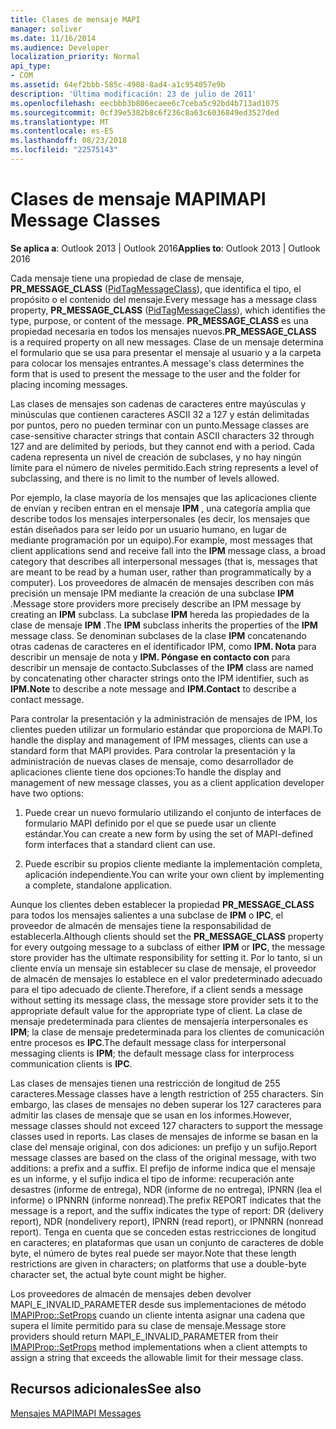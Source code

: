 ```yaml
---
title: Clases de mensaje MAPI
manager: soliver
ms.date: 11/16/2014
ms.audience: Developer
localization_priority: Normal
api_type:
- COM
ms.assetid: 64ef2bbb-585c-4908-8ad4-a1c954057e9b
description: 'Última modificación: 23 de julio de 2011'
ms.openlocfilehash: eecbbb3b806ecaee6c7ceba5c92bd4b713ad1075
ms.sourcegitcommit: 0cf39e5382b8c6f236c8a63c6036849ed3527ded
ms.translationtype: MT
ms.contentlocale: es-ES
ms.lasthandoff: 08/23/2018
ms.locfileid: "22575143"
---
```

# <a name="mapi-message-classes"></a><span data-ttu-id="e5b84-103">Clases de mensaje MAPI</span><span class="sxs-lookup"><span data-stu-id="e5b84-103">MAPI Message Classes</span></span>

  
  
<span data-ttu-id="e5b84-104">**Se aplica a**: Outlook 2013 | Outlook 2016</span><span class="sxs-lookup"><span data-stu-id="e5b84-104">**Applies to**: Outlook 2013 | Outlook 2016</span></span> 
  
<span data-ttu-id="e5b84-105">Cada mensaje tiene una propiedad de clase de mensaje, **PR_MESSAGE_CLASS** ([PidTagMessageClass](pidtagmessageclass-canonical-property.md)), que identifica el tipo, el propósito o el contenido del mensaje.</span><span class="sxs-lookup"><span data-stu-id="e5b84-105">Every message has a message class property, **PR_MESSAGE_CLASS** ([PidTagMessageClass](pidtagmessageclass-canonical-property.md)), which identifies the type, purpose, or content of the message.</span></span> <span data-ttu-id="e5b84-106">**PR_MESSAGE_CLASS** es una propiedad necesaria en todos los mensajes nuevos.</span><span class="sxs-lookup"><span data-stu-id="e5b84-106">**PR_MESSAGE_CLASS** is a required property on all new messages.</span></span> <span data-ttu-id="e5b84-107">Clase de un mensaje determina el formulario que se usa para presentar el mensaje al usuario y a la carpeta para colocar los mensajes entrantes.</span><span class="sxs-lookup"><span data-stu-id="e5b84-107">A message's class determines the form that is used to present the message to the user and the folder for placing incoming messages.</span></span> 
  
<span data-ttu-id="e5b84-108">Las clases de mensajes son cadenas de caracteres entre mayúsculas y minúsculas que contienen caracteres ASCII 32 a 127 y están delimitadas por puntos, pero no pueden terminar con un punto.</span><span class="sxs-lookup"><span data-stu-id="e5b84-108">Message classes are case-sensitive character strings that contain ASCII characters 32 through 127 and are delimited by periods, but they cannot end with a period.</span></span> <span data-ttu-id="e5b84-109">Cada cadena representa un nivel de creación de subclases, y no hay ningún límite para el número de niveles permitido.</span><span class="sxs-lookup"><span data-stu-id="e5b84-109">Each string represents a level of subclassing, and there is no limit to the number of levels allowed.</span></span> 
  
<span data-ttu-id="e5b84-110">Por ejemplo, la clase mayoría de los mensajes que las aplicaciones cliente de envían y reciben entran en el mensaje **IPM** , una categoría amplia que describe todos los mensajes interpersonales (es decir, los mensajes que están diseñados para ser leído por un usuario humano, en lugar de mediante programación por un equipo).</span><span class="sxs-lookup"><span data-stu-id="e5b84-110">For example, most messages that client applications send and receive fall into the **IPM** message class, a broad category that describes all interpersonal messages (that is, messages that are meant to be read by a human user, rather than programmatically by a computer).</span></span> <span data-ttu-id="e5b84-111">Los proveedores de almacén de mensajes describen con más precisión un mensaje IPM mediante la creación de una subclase **IPM** .</span><span class="sxs-lookup"><span data-stu-id="e5b84-111">Message store providers more precisely describe an IPM message by creating an **IPM** subclass.</span></span> <span data-ttu-id="e5b84-112">La subclase **IPM** hereda las propiedades de la clase de mensaje **IPM** .</span><span class="sxs-lookup"><span data-stu-id="e5b84-112">The **IPM** subclass inherits the properties of the **IPM** message class.</span></span> <span data-ttu-id="e5b84-113">Se denominan subclases de la clase **IPM** concatenando otras cadenas de caracteres en el identificador IPM, como **IPM. Nota** para describir un mensaje de nota y **IPM. Póngase en contacto con** para describir un mensaje de contacto.</span><span class="sxs-lookup"><span data-stu-id="e5b84-113">Subclasses of the **IPM** class are named by concatenating other character strings onto the IPM identifier, such as **IPM.Note** to describe a note message and **IPM.Contact** to describe a contact message.</span></span> 
  
<span data-ttu-id="e5b84-114">Para controlar la presentación y la administración de mensajes de IPM, los clientes pueden utilizar un formulario estándar que proporciona de MAPI.</span><span class="sxs-lookup"><span data-stu-id="e5b84-114">To handle the display and management of IPM messages, clients can use a standard form that MAPI provides.</span></span> <span data-ttu-id="e5b84-115">Para controlar la presentación y la administración de nuevas clases de mensaje, como desarrollador de aplicaciones cliente tiene dos opciones:</span><span class="sxs-lookup"><span data-stu-id="e5b84-115">To handle the display and management of new message classes, you as a client application developer have two options:</span></span>
  
1. <span data-ttu-id="e5b84-116">Puede crear un nuevo formulario utilizando el conjunto de interfaces de formulario MAPI definido por el que se puede usar un cliente estándar.</span><span class="sxs-lookup"><span data-stu-id="e5b84-116">You can create a new form by using the set of MAPI-defined form interfaces that a standard client can use.</span></span>
    
2. <span data-ttu-id="e5b84-117">Puede escribir su propios cliente mediante la implementación completa, aplicación independiente.</span><span class="sxs-lookup"><span data-stu-id="e5b84-117">You can write your own client by implementing a complete, standalone application.</span></span> 
    
<span data-ttu-id="e5b84-118">Aunque los clientes deben establecer la propiedad **PR_MESSAGE_CLASS** para todos los mensajes salientes a una subclase de **IPM** o **IPC**, el proveedor de almacén de mensajes tiene la responsabilidad de establecerla.</span><span class="sxs-lookup"><span data-stu-id="e5b84-118">Although clients should set the **PR_MESSAGE_CLASS** property for every outgoing message to a subclass of either **IPM** or **IPC**, the message store provider has the ultimate responsibility for setting it.</span></span> <span data-ttu-id="e5b84-119">Por lo tanto, si un cliente envía un mensaje sin establecer su clase de mensaje, el proveedor de almacén de mensajes lo establece en el valor predeterminado adecuado para el tipo adecuado de cliente.</span><span class="sxs-lookup"><span data-stu-id="e5b84-119">Therefore, if a client sends a message without setting its message class, the message store provider sets it to the appropriate default value for the appropriate type of client.</span></span> <span data-ttu-id="e5b84-120">La clase de mensaje predeterminada para clientes de mensajería interpersonales es **IPM**; la clase de mensaje predeterminada para los clientes de comunicación entre procesos es **IPC**.</span><span class="sxs-lookup"><span data-stu-id="e5b84-120">The default message class for interpersonal messaging clients is **IPM**; the default message class for interprocess communication clients is **IPC**.</span></span> 
  
<span data-ttu-id="e5b84-121">Las clases de mensajes tienen una restricción de longitud de 255 caracteres.</span><span class="sxs-lookup"><span data-stu-id="e5b84-121">Message classes have a length restriction of 255 characters.</span></span> <span data-ttu-id="e5b84-122">Sin embargo, las clases de mensajes no deben superar los 127 caracteres para admitir las clases de mensaje que se usan en los informes.</span><span class="sxs-lookup"><span data-stu-id="e5b84-122">However, message classes should not exceed 127 characters to support the message classes used in reports.</span></span> <span data-ttu-id="e5b84-123">Las clases de mensajes de informe se basan en la clase del mensaje original, con dos adiciones: un prefijo y un sufijo.</span><span class="sxs-lookup"><span data-stu-id="e5b84-123">Report message classes are based on the class of the original message, with two additions: a prefix and a suffix.</span></span> <span data-ttu-id="e5b84-124">El prefijo de informe indica que el mensaje es un informe, y el sufijo indica el tipo de informe: recuperación ante desastres (informe de entrega), NDR (informe de no entrega), IPNRN (lea el informe) o IPNNRN (informe nonread).</span><span class="sxs-lookup"><span data-stu-id="e5b84-124">The prefix REPORT indicates that the message is a report, and the suffix indicates the type of report: DR (delivery report), NDR (nondelivery report), IPNRN (read report), or IPNNRN (nonread report).</span></span> <span data-ttu-id="e5b84-125">Tenga en cuenta que se conceden estas restricciones de longitud en caracteres; en plataformas que usan un conjunto de caracteres de doble byte, el número de bytes real puede ser mayor.</span><span class="sxs-lookup"><span data-stu-id="e5b84-125">Note that these length restrictions are given in characters; on platforms that use a double-byte character set, the actual byte count might be higher.</span></span> 
  
<span data-ttu-id="e5b84-126">Los proveedores de almacén de mensajes deben devolver MAPI_E_INVALID_PARAMETER desde sus implementaciones de método [IMAPIProp::SetProps](imapiprop-setprops.md) cuando un cliente intenta asignar una cadena que supera el límite permitido para su clase de mensaje.</span><span class="sxs-lookup"><span data-stu-id="e5b84-126">Message store providers should return MAPI_E_INVALID_PARAMETER from their [IMAPIProp::SetProps](imapiprop-setprops.md) method implementations when a client attempts to assign a string that exceeds the allowable limit for their message class.</span></span> 
  
## <a name="see-also"></a><span data-ttu-id="e5b84-127">Recursos adicionales</span><span class="sxs-lookup"><span data-stu-id="e5b84-127">See also</span></span>



[<span data-ttu-id="e5b84-128">Mensajes MAPI</span><span class="sxs-lookup"><span data-stu-id="e5b84-128">MAPI Messages</span></span>](mapi-messages.md)

